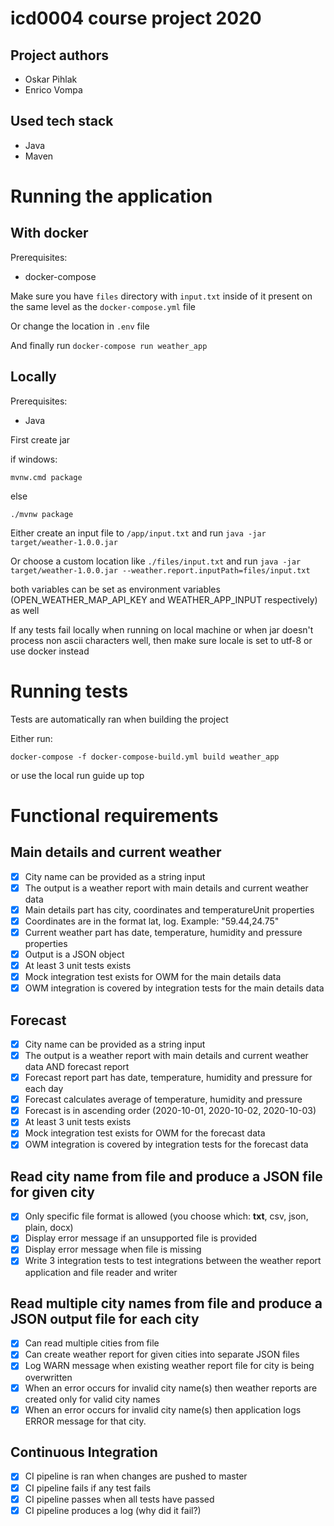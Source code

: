 # icd0004 course project 2020

## Project authors
- Oskar Pihlak
- Enrico Vompa

## Used tech stack
 - Java
 - Maven

# Running the application

## With docker

Prerequisites:
- docker-compose

Make sure you have `files` directory with `input.txt` inside of it present on the same level as the `docker-compose.yml` file

Or change the location in `.env` file

And finally run `docker-compose run weather_app`

## Locally

Prerequisites:
- Java

First create jar

if windows:
```shell script
mvnw.cmd package
```
else
```shell script
./mvnw package
```

Either create an input file to `/app/input.txt` and run `java -jar target/weather-1.0.0.jar`

Or choose a custom location like `./files/input.txt` and run `java -jar target/weather-1.0.0.jar --weather.report.inputPath=files/input.txt`

both variables can be set as environment variables (OPEN_WEATHER_MAP_API_KEY and WEATHER_APP_INPUT respectively) as well

If any tests fail locally when running on local machine or when jar doesn't process non ascii characters well, then make sure locale is set to utf-8 or use docker instead

# Running tests

Tests are automatically ran when building the project

Either run:
```shell script
docker-compose -f docker-compose-build.yml build weather_app
```

or use the local run guide up top


# Functional requirements

## Main details and current weather
- [X] City name can be provided as a string input
- [X] The output is a weather report with main details and current weather data
- [X] Main details part has city, coordinates and temperatureUnit properties
- [X] Coordinates are in the format lat, log. Example: "59.44,24.75"
- [X] Current weather part has date, temperature, humidity and pressure properties
- [X] Output is a JSON object
- [X] At least 3 unit tests exists
- [X] Mock integration test exists for OWM for the main details data
- [X] OWM integration is covered by integration tests for the main details data

## Forecast 
- [X] City name can be provided as a string input
- [X] The output is a weather report with main details and current weather data AND forecast report
- [X] Forecast report part has date, temperature, humidity and pressure for each day
- [X] Forecast calculates average of temperature, humidity and pressure
- [X] Forecast is in ascending order (2020-10-01, 2020-10-02, 2020-10-03)
- [X] At least 3 unit tests exists
- [X] Mock integration test exists for OWM for the forecast data
- [X] OWM integration is covered by integration tests for the forecast data

## Read city name from file and produce a JSON file for given city
- [X] Only specific file format is allowed (you choose which: **txt**, csv, json, plain, docx)
- [X] Display error message if an unsupported file is provided
- [X] Display error message when file is missing
- [X] Write 3 integration tests to test integrations between the weather report application and file reader and writer

## Read multiple city names from file and produce a JSON output file for each city
- [X] Can read multiple cities from file
- [X] Can create weather report for given cities into separate JSON files
- [X] Log WARN message when existing weather report file for city is being overwritten
- [X] When an error occurs for invalid city name(s) then weather reports are created only for valid city names 
- [X] When an error occurs for invalid city name(s) then application logs ERROR message for that city.

## Continuous Integration
- [X] CI pipeline is ran when changes are pushed to master
- [X] CI pipeline fails if any test fails
- [X] CI pipeline passes when all tests have passed 
- [X] CI pipeline produces a log (why did it fail?)
